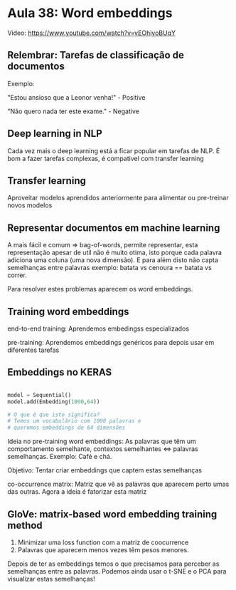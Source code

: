 # Aula 38: Word embeddings

Video: https://www.youtube.com/watch?v=vEOhiyoBUqY

## Relembrar: Tarefas de classificação de documentos

Exemplo: 

"Estou ansioso que a Leonor venha!" - Positive

"Não quero nada ter este exame." - Negative

## Deep learning in NLP 

Cada vez mais o deep learning está a ficar popular em tarefas de NLP. É bom a fazer tarefas complexas, é compativel com transfer learning

## Transfer learning

Aproveitar modelos aprendidos anteriormente para alimentar ou pre-treinar novos modelos

## Representar documentos em machine learning

A mais fácil e comum => bag-of-words, permite representar, esta representação apesar de util não é muito otima, isto porque cada palavra adiciona uma coluna (uma nova dimensão). E para além disto não capta semelhanças entre palavras exemplo: batata vs cenoura == batata vs correr.

Para resolver estes problemas aparecem os word embeddings.

## Training word embeddings

end-to-end training: Aprendemos embedingss especializados

pre-training: Aprendemos embeddings genéricos para depois usar em diferentes tarefas

## Embeddings no KERAS 

```py

model = Sequential()
model.add(Embedding(1000,64))

# O que é que isto significa?
# Temos um vocabulário com 1000 palavras e 
# queremos embeddings de 64 dimensões
```

Ideia no pre-training word embeddings: As palavras que têm um comportamento semelhante, contextos semelhantes <=> palavras semelhanças. Exemplo: Café e chá.

Objetivo: Tentar criar embeddings que captem estas semelhanças

co-occurrence matrix: Matriz que vê as palavras que aparecem perto umas das outras. Agora a ideia é fatorizar esta matriz

## GloVe: matrix-based word embedding training method

1. Minimizar uma loss function com a matriz de coocurrence
2. Palavras que aparecem menos vezes têm pesos menores.

Depois de ter as embeddings temos o que precisamos para perceber as semelhanças entre as palavras. Podemos ainda usar o t-SNE e o PCA para visualizar estas semelhanças!

